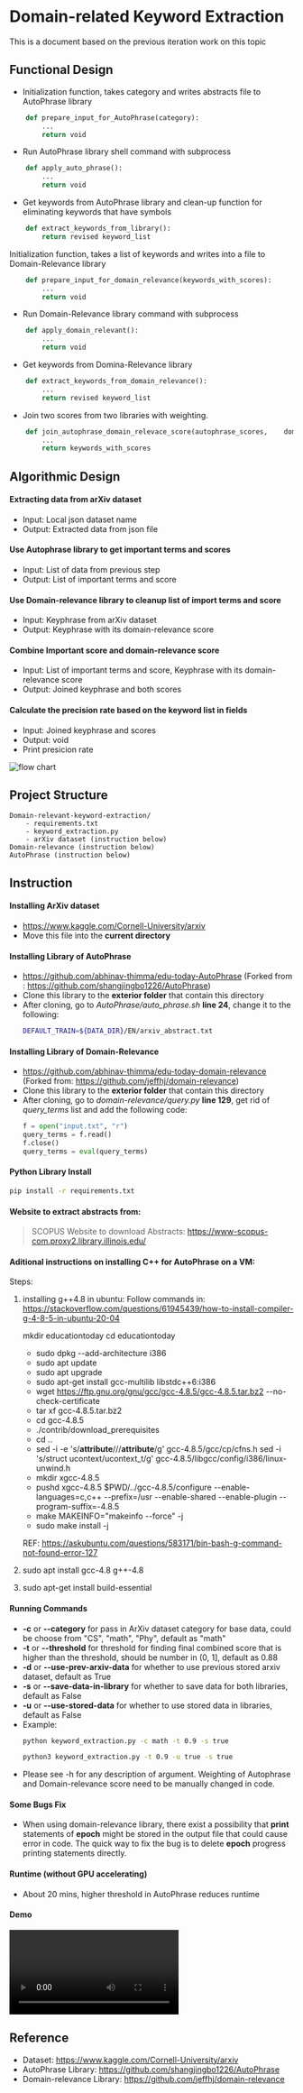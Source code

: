 
# Domain-related Keyword Extraction
This is a document based on the previous iteration work on this topic

## Functional Design

-   Initialization function, takes category and writes abstracts file to AutoPhrase library
``` python
    def prepare_input_for_AutoPhrase(category):
        ...
        return void
```
-   Run AutoPhrase library shell command with subprocess
``` python
    def apply_auto_phrase():
        ... 
        return void
```
-   Get keywords from AutoPhrase library and clean-up function for eliminating keywords that have symbols
``` python
    def extract_keywords_from_library():
        return revised keyword_list
```
Initialization function, takes a list of keywords and writes into a file to Domain-Relevance library
``` python
    def prepare_input_for_domain_relevance(keywords_with_scores):
        ...
        return void
```
-   Run Domain-Relevance library command with subprocess
``` python
    def apply_domain_relevant():
        ... 
        return void
```
-   Get keywords from Domina-Relevance library
``` python
    def extract_keywords_from_domain_relevance():
        ...
        return revised keyword_list
```

-   Join two scores from two libraries with weighting.
``` python
    def join_autophrase_domain_relevace_score(autophrase_scores,    domain_relevance_scores, autophrase_ratio, domain_relevance_ratio):
        ...
        return keywords_with_scores
```

## Algorithmic Design
#### Extracting data from arXiv dataset
 - Input: Local json dataset name
 - Output: Extracted data from json file
 
#### Use Autophrase library to get important terms and scores
- Input: List of data from previous step
- Output: List of important terms and score

#### Use Domain-relevance library to cleanup list of import terms and score
- Input: Keyphrase from arXiv dataset
- Output: Keyphrase with its domain-relevance score

#### Combine Important score and domain-relevance score
- Input: List of important terms and score, Keyphrase with its domain-relevance score
- Output: Joined keyphrase and both scores

#### Calculate the precision rate based on the keyword list in fields
- Input: Joined keyphrase and scores
- Output: void
- Print presicion rate

![flow chart](Domain-relevant%20keywords%20extraction.png)

## Project Structure
    Domain-relevant-keyword-extraction/
        - requirements.txt
        - keyword_extraction.py
        - arXiv dataset (instruction below)
    Domain-relevance (instruction below)
    AutoPhrase (instruction below)
    
## Instruction
#### Installing ArXiv dataset
- https://www.kaggle.com/Cornell-University/arxiv
- Move this file into the **current directory**

#### Installing Library of AutoPhrase
- https://github.com/abhinav-thimma/edu-today-AutoPhrase (Forked from : https://github.com/shangjingbo1226/AutoPhrase)
- Clone this library to the **exterior folder** that contain this directory 
- After cloning, go to *AutoPhrase/auto_phrase.sh* **line 24**, change it to the following:
    ``` sh
    DEFAULT_TRAIN=${DATA_DIR}/EN/arxiv_abstract.txt
    ```

#### Installing Library of Domain-Relevance
- https://github.com/abhinav-thimma/edu-today-domain-relevance (Forked from: https://github.com/jeffhj/domain-relevance)
- Clone this library to the **exterior folder** that contain this directory 
- After cloning, go to *domain-relevance/query.py* **line 129**, get rid of *query_terms* list and add the following code:
    ``` python
    f = open("input.txt", "r")
    query_terms = f.read()
    f.close()
    query_terms = eval(query_terms)
    ```

#### Python Library Install
``` sh
pip install -r requirements.txt 
```

#### Website to extract abstracts from:
> SCOPUS Website to download Abstracts:
    https://www-scopus-com.proxy2.library.illinois.edu/

#### Aditional instructions on installing C++ for AutoPhrase on a VM:

Steps:
1. installing g++4.8 in ubuntu: Follow commands in:
    https://stackoverflow.com/questions/61945439/how-to-install-compiler-g-4-8-5-in-ubuntu-20-04

    mkdir educationtoday
    cd educationtoday

    - sudo dpkg --add-architecture i386
    - sudo apt update
    - sudo apt upgrade
    - sudo apt-get install gcc-multilib libstdc++6:i386
    - wget https://ftp.gnu.org/gnu/gcc/gcc-4.8.5/gcc-4.8.5.tar.bz2 --no-check-certificate
    - tar xf gcc-4.8.5.tar.bz2
    - cd gcc-4.8.5
    - ./contrib/download_prerequisites
    - cd ..
    - sed -i -e 's/__attribute__/\/\/__attribute__/g' gcc-4.8.5/gcc/cp/cfns.h
    sed -i 's/struct ucontext/ucontext_t/g' gcc-4.8.5/libgcc/config/i386/linux-unwind.h
    - mkdir xgcc-4.8.5
    - pushd xgcc-4.8.5
    $PWD/../gcc-4.8.5/configure --enable-languages=c,c++ --prefix=/usr --enable-shared --enable-plugin --program-suffix=-4.8.5
    - make MAKEINFO="makeinfo --force" -j
    - sudo make install -j

    REF: https://askubuntu.com/questions/583171/bin-bash-g-command-not-found-error-127

2. sudo apt install gcc-4.8 g++-4.8
3. sudo apt-get install build-essential

#### Running Commands
- **-c** or **--category** for pass in ArXiv dataset category for base data, could be choose from "CS", "math", "Phy", default as "math"
- **-t** or **--threshold** for threshold for finding final combined score that is higher than the threshold, should be number in (0, 1], default as 0.88
- **-d** or **--use-prev-arxiv-data** for whether to use previous stored arxiv dataset, default as True
- **-s** or **--save-data-in-library** for whether to save data for both libraries, default as False
- **-u** or **--use-stored-data** for whether to use stored data in libraries, default as False
- Example: 
    ``` sh
    python keyword_extraction.py -c math -t 0.9 -s true
    ```
    ``` sh
    python3 keyword_extraction.py -t 0.9 -u true -s true
    ```
- Please see -h for any description of argument. Weighting of Autophrase and Domain-relevance score need to be manually changed in code.

#### Some Bugs Fix
- When using domain-relevance library, there exist a possibility that **print** statements of **epoch** might be stored in the output file that could cause error in code. The quick way to fix the bug is to delete **epoch** progress printing statements directly.

#### Runtime (without GPU accelerating)
- About 20 mins, higher threshold in AutoPhrase reduces runtime

#### Demo
<video autosize: true controls>
  <source src="Library_Intro.mp4" type="video/mp4">
</video>


## Reference
- Dataset: https://www.kaggle.com/Cornell-University/arxiv
- AutoPhrase Library: https://github.com/shangjingbo1226/AutoPhrase
- Domain-relevance Library: https://github.com/jeffhj/domain-relevance